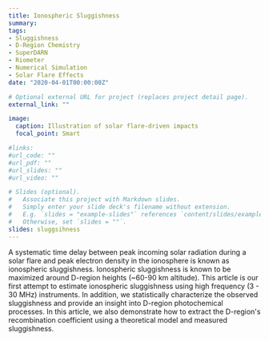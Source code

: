 ```yaml
---
title: Ionospheric Sluggishness
summary: 
tags:
- Sluggishness
- D-Region Chemistry
- SuperDARN
- Riometer
- Numerical Simulation
- Solar Flare Effects
date: "2020-04-01T00:00:00Z"

# Optional external URL for project (replaces project detail page).
external_link: ""

image:
  caption: Illustration of solar flare-driven impacts 
  focal_point: Smart

#links:
#url_code: ""
#url_pdf: ""
#url_slides: ""
#url_video: ""

# Slides (optional).
#   Associate this project with Markdown slides.
#   Simply enter your slide deck's filename without extension.
#   E.g. `slides = "example-slides"` references `content/slides/example-slides.md`.
#   Otherwise, set `slides = ""`.
slides: sluggsihness
---
```


A systematic time delay between peak incoming solar radiation during a solar flare and peak electron density in the ionosphere is known as ionospheric sluggishness. Ionospheric sluggishness is known to be maximized around D-region heights (~60-90 km altitude). This article is our first attempt to estimate ionospheric sluggishness using high frequency (3 - 30 MHz) instruments. In addition, we statistically characterize the observed sluggishness and provide an insight into D-region photochemical processes. In this article, we also demonstrate how to extract the D-region's recombination coefficient using a theoretical model and measured sluggishness.
